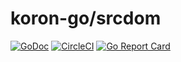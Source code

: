 # koron-go/srcdom

[![GoDoc](https://godoc.org/github.com/koron-go/srcdom?status.svg)](https://godoc.org/github.com/koron-go/srcdom)
[![CircleCI](https://img.shields.io/circleci/project/github/koron-go/srcdom/master.svg)](https://circleci.com/gh/koron-go/srcdom/tree/master)
[![Go Report Card](https://goreportcard.com/badge/github.com/koron-go/srcdom)](https://goreportcard.com/report/github.com/koron-go/srcdom)
